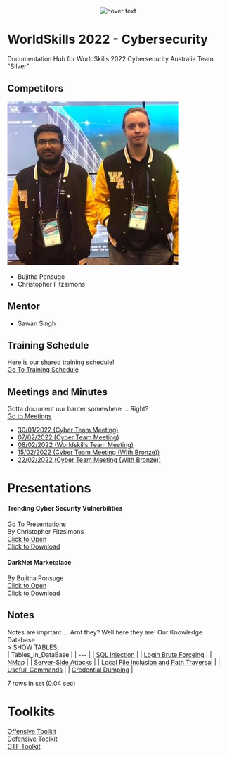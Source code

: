 <p align="center">
  <img src="https://www.worldskills.org.au/wp-content/uploads/2021/04/Cyber-1.png" width="350" title="hover text">
</p>

# WorldSkills 2022 - Cybersecurity
Documentation Hub for WorldSkills 2022 Cybersecurity Australia Team "Silver"

## Competitors
![](Images/Silver_Team.jpg)
- Bujitha Ponsuge
- Christopher Fitzsimons
## Mentor
- Sawan Singh

## Training Schedule
Here is our shared training schedule!  
[Go To Training Schedule](https://github.com/ChristopherFitzsimons/WorldSkills2022Cybersecurity/tree/main/Training)

## Meetings and Minutes
Gotta document our banter somewhere ... Right?  
[Go to Meetings](https://github.com/ChristopherFitzsimons/WorldSkills2022Cybersecurity/tree/main/Meetings)
- [30/01/2022 (Cyber Team Meeting)](https://github.com/ChristopherFitzsimons/WorldSkills2022Cybersecurity/tree/main/Meetings/22-01-30.md)
- [07/02/2022 (Cyber Team Meeting)](https://github.com/ChristopherFitzsimons/WorldSkills2022Cybersecurity/tree/main/Meetings/22-02-07.md)
- [08/02/2022 (Worldskills Team Meeting)](https://github.com/ChristopherFitzsimons/WorldSkills2022Cybersecurity/tree/main/Meetings/22-02-08.md)
- [15/02/2022 (Cyber Team Meeting (With Bronze))](https://github.com/ChristopherFitzsimons/WorldSkills2022Cybersecurity/tree/main/Meetings/22-02-15.md)
- [22/02/2022 (Cyber Team Meeting (With Bronze))](https://github.com/ChristopherFitzsimons/WorldSkills2022Cybersecurity/tree/main/Meetings/22-02-22.md)

# Presentations
#### Trending Cyber Security Vulnerbilities
[Go To Presentations](https://github.com/ChristopherFitzsimons/WorldSkills2022Cybersecurity/tree/main/Presentations)  
By Christopher Fitzsimons  
[Click to Open](https://github.com/ChristopherFitzsimons/WorldSkills2022Cybersecurity/blob/main/Presentations/WroldSkills%20Presentation%20Cybersecurity.pdf)  
[Click to Download](https://github.com/ChristopherFitzsimons/WorldSkills2022Cybersecurity/raw/main/Presentations/WroldSkills%20Presentation%20Cybersecurity.pdf)  
#### DarkNet Marketplace
By Bujitha Ponsuge  
[Click to Open](https://github.com/ChristopherFitzsimons/WorldSkills2022Cybersecurity/blob/main/Presentations/WorldSkills%20Presentation%20Cybersecurity-Member2.pdf)  
[Click to Download](https://github.com/ChristopherFitzsimons/WorldSkills2022Cybersecurity/raw/main/Presentations/WorldSkills%20Presentation%20Cybersecurity-Member2.pdf)  

## Notes
Notes are imprtant ... Arnt they? Well here they are! Our Knowledge Database  
\> SHOW TABLES;  
| Tables_in_DataBase |
| --- |
| [SQL Injection](https://github.com/ChristopherFitzsimons/WorldSkills2022Cybersecurity/blob/main/Notes/SQL%20Injection/) |
| [Login Brute Forceing](https://github.com/ChristopherFitzsimons/WorldSkills2022Cybersecurity/tree/main/Notes/Login%20Brute%20Forcing) |
| [NMap](https://github.com/ChristopherFitzsimons/WorldSkills2022Cybersecurity/tree/main/Notes/NMap) |
| [Server-Side Attacks](https://github.com/ChristopherFitzsimons/WorldSkills2022Cybersecurity/blob/main/Notes/Server-Side%20Attacks/) |
| [Local File Inclusion and Path Traversal](https://github.com/ChristopherFitzsimons/WorldSkills2022Cybersecurity/blob/main/Notes/Local%20File%20Inclusion) |
| [Usefull Commands](https://github.com/ChristopherFitzsimons/WorldSkills2022Cybersecurity/blob/main/Notes/Usefull%20Commands.md) |
| [Credential Dumping](https://github.com/ChristopherFitzsimons/WorldSkills2022Cybersecurity/blob/main/Notes/Cred%20Dumping.md) |

7 rows in set (0.04 sec)  

# Toolkits
[Offensive Toolkit](https://github.com/ChristopherFitzsimons/WorldSkills2022Cybersecurity/blob/main/Offensive%20Toolkit)  
[Defensive Toolkit](https://github.com/ChristopherFitzsimons/WorldSkills2022Cybersecurity/blob/main/Defensive%20Toolkit)  
[CTF Toolkit](https://github.com/ChristopherFitzsimons/WorldSkills2022Cybersecurity/blob/main/CTF%20Toolkit)  
